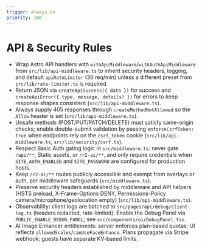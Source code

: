 ```yaml
---
trigger: always_on
priority: 100
---
```


# API & Security Rules

- Wrap Astro API handlers with `withApiMiddleware`/`withAuthApiMiddleware` from `src/lib/api-middleware.ts` to inherit security headers, logging, and default `apiRateLimiter` (30 req/min) unless a different preset from `src/lib/rate-limiter.ts` is required.
- Return JSON via `createApiSuccess({ data })` for success and `createApiError({ type, message, details? })` for errors to keep response shapes consistent (`src/lib/api-middleware.ts`).
- Always supply 405 responses through `createMethodNotAllowed` so the `Allow` header is set (`src/lib/api-middleware.ts`).
- Unsafe methods (POST/PUT/PATCH/DELETE) must satisfy same-origin checks; enable double-submit validation by passing `enforceCsrfToken: true` when endpoints rely on the `csrf_token` cookie (`src/lib/api-middleware.ts`, `src/lib/security/csrf.ts`).
- Respect Basic Auth gating logic in `src/middleware.ts`: never gate `/api/**`, Static assets, or `/r2-ai/**`, and only require credentials when `SITE_AUTH_ENABLED` and `SITE_PASSWORD` are configured for production hosts.
- Keep `/r2-ai/**` routes publicly accessible and exempt from overlays or auth, per middleware safeguards (`src/middleware.ts`).
- Preserve security headers established by middleware and API helpers (HSTS preload, X-Frame-Options DENY, Permissions-Policy camera/microphone/geolocation empty) (`src/lib/api-middleware.ts`).
- Observability: client logs are batched to `src/pages/api/debug/client-log.ts` (headers redacted, rate-limited). Enable the Debug Panel via `PUBLIC_ENABLE_DEBUG_PANEL`; see `src/components/ui/DebugPanel.tsx`.
- AI Image Enhancer entitlements: server enforces plan-based quotas; UI reflects `allowedScales`/`canUseFaceEnhance`. Plans propagate via Stripe webhook; guests have separate KV-based limits.
